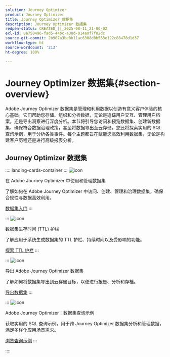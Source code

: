 ```yaml
---
solution: Journey Optimizer
product: Journey Optimizer
title: Journey Optimizer 数据集
description: Journey Optimizer 数据集
redpen-status: CREATED_||_2025-08-11_21-06-02
exl-id: 0e750496-fad5-44bc-a38d-014a0f7f82dc
source-git-commit: 2b907a3be8b11ac6308d0b563e122c88478d1d37
workflow-type: ht
source-wordcount: '213'
ht-degree: 100%

---
```


# Journey Optimizer 数据集{#section-overview}

Adobe Journey Optimizer 数据集是管理和利用数据以创造有意义客户体验的核心基础。它们帮助您存储、组织和分析数据，无论是追踪用户交互、管理用户档案，还是导出洞察进行深度分析。本节将引导您访问和预览数据集、创建新数据集、确保符合数据治理政策，甚至将数据导出至云存储。您还将探索实用的 SQL 查询示例，用于分析各类事件。每个主题都旨在赋能您高效利用数据集，无论是构建客户历程还是进行高级报表分析。

## Journey Optimizer 数据集

:::: landing-cards-container
:::
![icon](https://cdn.experienceleague.adobe.com/icons/circle-play.svg)

在 Adobe Journey Optimizer 中使用和管理数据集

了解如何在 Adobe Journey Optimizer 中访问、创建、管理和治理数据集，确保合规性与数据高效利用。

[数据集入门](../using/data/get-started-datasets.md)
:::

:::
![icon](https://cdn.experienceleague.adobe.com/icons/shield-halved.svg)

数据集生存时间 (TTL) 护栏

了解应用于系统生成数据集的 TTL 护栏、持续时间以及受影响的功能。

[探索 TTL 护栏](../using/data/datasets-ttl.md)
:::

:::
![icon](https://cdn.experienceleague.adobe.com/icons/list-check.svg)

导出 Adobe Journey Optimizer 数据集

了解如何将数据集导出到云存储目标，以便进行报告、分析和存档。

[导出数据集](../using/data/export-datasets.md)
:::

:::
![icon](https://cdn.experienceleague.adobe.com/icons/code-branch.svg)

Adobe Journey Optimizer：数据集查询示例

获取实用的 SQL 查询示例，用于跨 Journey Optimizer 数据集分析和管理数据，满足多样化应用场景需求。

[浏览查询示例](../using/data/datasets-query-examples.md)
:::

::::
